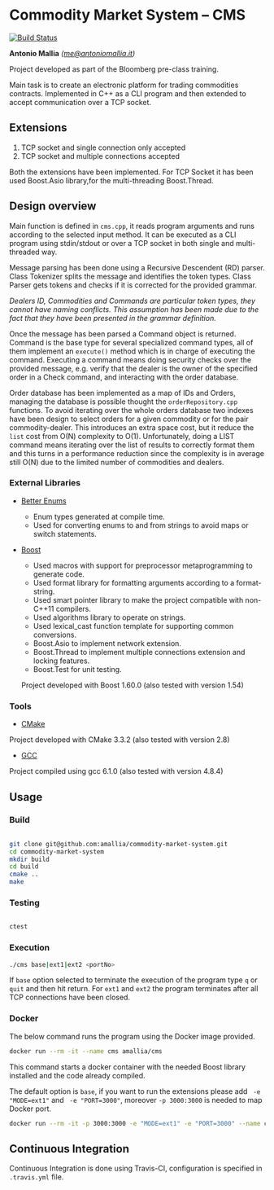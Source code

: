 # Commodity Market System – CMS

[![Build Status](https://travis-ci.com/amallia/commodity-market-system.svg?token=2Cpy658AqNAqbjLFA4Z2&branch=master)](https://travis-ci.com/amallia/commodity-market-system)

**Antonio Mallia** *(me@antoniomallia.it)*

Project developed as part of the Bloomberg pre-class training.

Main task is to create an electronic platform for trading commodities contracts.
Implemented in C++ as a CLI program and then extended to accept communication over a TCP socket.




## Extensions

1. TCP socket and single connection only accepted
2. TCP socket and multiple connections accepted

Both the extensions have been implemented. For TCP Socket it has been used Boost.Asio library,for the multi-threading Boost.Thread.


## Design overview

Main function is defined in ```cms.cpp```, it reads program arguments and runs according to the selected input method.
It can be executed as a CLI program using stdin/stdout or over a TCP socket in both single and multi-threaded way.

Message parsing has been done using a Recursive Descendent (RD) parser.
Class Tokenizer splits the message and identifies the token types. Class Parser gets tokens and checks if it is corrected for the provided grammar.

*Dealers ID, Commodities and Commands are particular token types, they cannot have naming conflicts. This assumption has been made due to the fact that they have been presented in the grammar definition.*

Once the message has been parsed a Command object is returned. Command is the base type for several specialized command types, all of them implement an ```execute()``` method which is in charge of executing the command.
Executing a command means doing security checks over the provided message, e.g. verify that the dealer is the owner of the specified order in a Check command, and interacting with the order database.

Order database has been implemented as a map of IDs and Orders, managing the database is possible thought the ```orderRepository.cpp``` functions.
To avoid iterating over the whole orders database two indexes have been design to select orders for a given commodity or for the pair commodity-dealer.
This introduces an extra space cost, but it reduce the ```list``` cost from O(N) complexity to O(1).
Unfortunately, doing a LIST command means iterating over the list of results to correctly format them and this turns in a performance reduction since the complexity is in average still O(N) due to the limited number of commodities and dealers.

### External Libraries

- [Better Enums](https://github.com/aantron/better-enums)

    * Enum types generated at compile time.
    * Used for converting enums to and from strings to avoid maps or switch statements.


- [Boost](http://www.boost.org/)

    * Used macros with support for preprocessor metaprogramming to generate code.
    * Used format library for formatting arguments according to a format-string.
    * Used smart pointer library to make the project compatible with non-C++11 compilers.
    * Used algorithms library to operate on strings.
    * Used lexical_cast function template for supporting common conversions.
    * Boost.Asio to implement network extension.
    * Boost.Thread to implement multiple connections extension and locking features.
    * Boost.Test for unit testing.

    Project developed with Boost 1.60.0 (also tested with version 1.54)

### Tools

- [CMake](https://cmake.org/)

Project developed with CMake 3.3.2 (also tested with version 2.8)

- [GCC](https://gcc.gnu.org)

Project compiled using gcc 6.1.0 (also tested with version 4.8.4)


## Usage

### Build

```bash

git clone git@github.com:amallia/commodity-market-system.git
cd commodity-market-system
mkdir build
cd build
cmake ..
make

```

### Testing

```bash

ctest

```

### Execution


```bash
./cms base|ext1|ext2 <portNo>

```

If ``` base ``` option selected to terminate the execution of the program type ```q``` or ```quit``` and then hit return.
For ``` ext1 ``` and ``` ext2 ``` the program terminates after all TCP connections have been closed.

### Docker

The below command runs the program using the Docker image provided.

```bash
docker run --rm -it --name cms amallia/cms
```

This command starts a docker container with the needed Boost library installed and the code already compiled.

The default option is ```base```, if you want to run the extensions please add ``` -e "MODE=ext1"``` and   ``` -e "PORT=3000"```, moreover ```-p 3000:3000``` is needed to map Docker port.

```bash
docker run --rm -it -p 3000:3000 -e "MODE=ext1" -e "PORT=3000" --name cms amallia/cms
```

## Continuous Integration

Continuous Integration is done using Travis-CI, configuration is specified in ``` .travis.yml ``` file.
